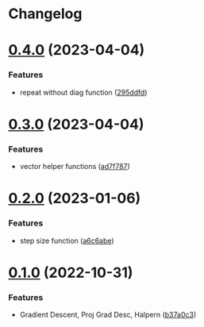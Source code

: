 # Changelog

# [0.4.0](https://github.com/semiotic-ai/SemioticOpt.jl/compare/v0.3.0...v0.4.0) (2023-04-04)


### Features

* repeat without diag function ([295ddfd](https://github.com/semiotic-ai/SemioticOpt.jl/commit/295ddfdb11df79b0c63df7022327528327dac75d))

# [0.3.0](https://github.com/semiotic-ai/SemioticOpt.jl/compare/v0.2.0...v0.3.0) (2023-04-04)


### Features

* vector helper functions ([ad7f787](https://github.com/semiotic-ai/SemioticOpt.jl/commit/ad7f7874016ef5a7159e065234d3941135cfe9fc))

# [0.2.0](https://github.com/semiotic-ai/SemioticOpt.jl/compare/v0.1.0...v0.2.0) (2023-01-06)


### Features

* step size function ([a6c6abe](https://github.com/semiotic-ai/SemioticOpt.jl/commit/a6c6abed0932bb49b2f4195234292d8791467dcb))

# [0.1.0](https://github.com/semiotic-ai/SemioticOpt.jl/compare/v0.0.0...v0.1.0) (2022-10-31)


### Features

* Gradient Descent, Proj Grad Desc, Halpern ([b37a0c3](https://github.com/semiotic-ai/SemioticOpt.jl/commit/b37a0c3788e9c952d99d3a133a5d800634ee46c6))
